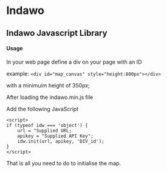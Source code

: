 # Indawo
## Indawo Javascript Library 


#### Usage

In your web page define a div on your page with an ID

example:
`<div id="map_canvas" style="height:800px"></div>` 

with a minimuim height of 350px;
  
After loading the indawo.min.js file

Add the following JavaScript
```
<script>
if (typeof idw === 'object') {
    url = "Supplied URL;
    apikey = "Supplied API Key";
    idw.init(url, apikey, 'DIV_id');
}
</script>
```

That is all you need to do to initialise the map.


  
